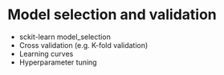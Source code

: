# Model selection and validation

* sckit-learn model_selection
* Cross validation (e.g. K-fold validation)
* Learning curves
* Hyperparameter tuning



